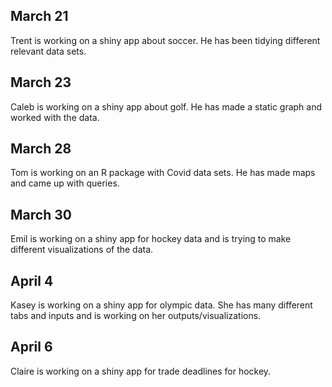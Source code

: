 ## March 21

Trent is working on a shiny app about soccer. He has been tidying different relevant data sets.

## March 23

Caleb is working on a shiny app about golf. He has made a static graph and worked with the data. 

## March 28 

Tom is working on an R package with Covid data sets. He has made maps and came up with queries. 

## March 30 

Emil is working on a shiny app for hockey data and is trying to make different visualizations of the data. 

## April 4

Kasey is working on a shiny app for olympic data. She has many different tabs and inputs and is working on her outputs/visualizations. 

## April 6 

Claire is working on a shiny app for trade deadlines for hockey. 